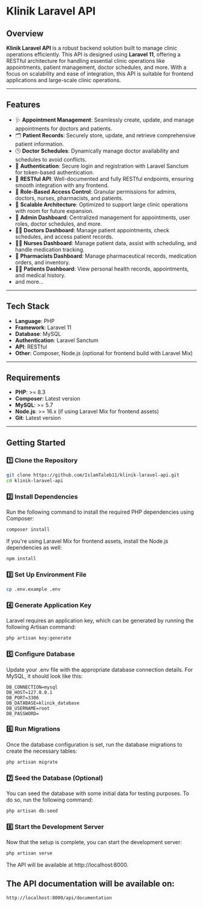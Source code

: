 # Klinik Laravel API

## Overview
**Klinik Laravel API** is a robust backend solution built to manage clinic operations efficiently. This API is designed using **Laravel 11**, offering a RESTful architecture for handling essential clinic operations like appointments, patient management, doctor schedules, and more. With a focus on scalability and ease of integration, this API is suitable for frontend applications and large-scale clinic operations.

---

## Features
- 🩺 **Appointment Management**: Seamlessly create, update, and manage appointments for doctors and patients.
- 🗂️ **Patient Records**: Securely store, update, and retrieve comprehensive patient information.
- 🕒 **Doctor Schedules**: Dynamically manage doctor availability and schedules to avoid conflicts.
- 🔐 **Authentication**: Secure login and registration with Laravel Sanctum for token-based authentication.
- 📡 **RESTful API**: Well-documented and fully RESTful endpoints, ensuring smooth integration with any frontend.
- 🔑 **Role-Based Access Control**: Granular permissions for admins, doctors, nurses, pharmacists, and patients.
- 🚀 **Scalable Architecture**: Optimized to support large clinic operations with room for future expansion.
- 🏢 **Admin Dashboard**: Centralized management for appointments, user roles, doctor schedules, and more.
- 👨‍⚕️ **Doctors Dashboard**: Manage patient appointments, check schedules, and access patient records.
- 👩‍⚕️ **Nurses Dashboard**: Manage patient data, assist with scheduling, and handle medication tracking.
- 💊 **Pharmacists Dashboard**: Manage pharmaceutical records, medication orders, and inventory.
- 🧑‍⚕️ **Patients Dashboard**: View personal health records, appointments, and medical history.
- and more...
---

## Tech Stack
- **Language**: PHP
- **Framework**: Laravel 11
- **Database**: MySQL
- **Authentication**: Laravel Sanctum
- **API**: RESTful
- **Other**: Composer, Node.js (optional for frontend build with Laravel Mix)

---

## Requirements
- **PHP**: >= 8.3
- **Composer**: Latest version
- **MySQL**: >= 5.7
- **Node.js**: >= 16.x (if using Laravel Mix for frontend assets)
- **Git**: Latest version

---

## Getting Started

### 1️⃣ Clone the Repository
```bash
git clone https://github.com/IslamTaleb11/klinik-laravel-api.git
cd klinik-laravel-api 
```

### 2️⃣ Install Dependencies

Run the following command to install the required PHP dependencies using Composer:

```bash
composer install
```

If you're using Laravel Mix for frontend assets, install the Node.js dependencies as well:

```bash
npm install
```

### 3️⃣ Set Up Environment File
```bash
cp .env.example .env
```

### 4️⃣ Generate Application Key
Laravel requires an application key, which can be generated by running the following Artisan command:
```bash
php artisan key:generate
```

### 5️⃣ Configure Database
Update your .env file with the appropriate database connection details. For MySQL, it should look like this:
```
DB_CONNECTION=mysql
DB_HOST=127.0.0.1
DB_PORT=3306
DB_DATABASE=klinik_database
DB_USERNAME=root
DB_PASSWORD=
```
### 6️⃣ Run Migrations
Once the database configuration is set, run the database migrations to create the necessary tables:
```bash
php artisan migrate
```
### 7️⃣ Seed the Database (Optional)
You can seed the database with some initial data for testing purposes. To do so, run the following command:
```bash
php artisan db:seed
```
### 8️⃣ Start the Development Server
Now that the setup is complete, you can start the development server:
```bash
php artisan serve
```
The API will be available at http://localhost:8000.

## The API documentation will be available on: 
```
http://localhost:8000/api/documentation
```
